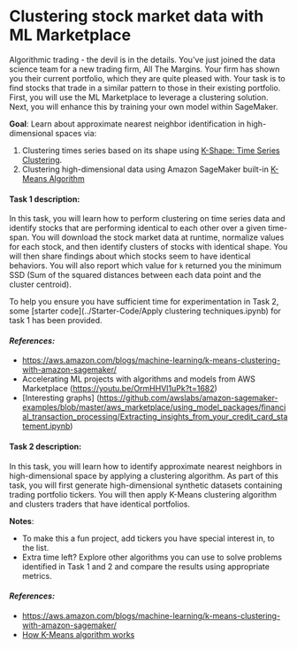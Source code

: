 # Clustering stock market data with ML Marketplace

Algorithmic trading - the devil is in the details. You've just joined the data science team for a new trading firm, All The Margins. Your firm has shown you their current portfolio, which they are quite pleased with. Your task is to find stocks that trade in a similar pattern to those in their existing portfolio. First, you will use the ML Marketplace to leverage a clustering solution. Next, you will enhance this by training your own model within SageMaker. 

**Goal**: Learn about approximate nearest neighbor identification in high-dimensional spaces via:

1. Clustering times series based on its shape using [K-Shape: Time Series Clustering](https://aws.amazon.com/marketplace/pp/Spotad-LTD-K-Shape-Time-Series-Clustering/prodview-bjbovimwn5ajs). 
2. Clustering high-dimensional data using Amazon SageMaker built-in [K-Means Algorithm](https://docs.aws.amazon.com/sagemaker/latest/dg/k-means.html)

#### Task 1 description:
In this task, you will learn how to perform clustering on time series data and identify stocks that are performing identical to each other over a given time-span. You will download the stock market data at runtime, normalize values for each stock, and then identify clusters of stocks with identical shape. You will then share findings about which stocks seem to have identical behaviors. You will also report which value for `k` returned you the minimum SSD (Sum of the squared distances between each data point and the cluster centroid). 

To help you ensure you have sufficient time for experimentation in Task 2, some [starter code](../Starter-Code/Apply clustering techniques.ipynb) for task 1 has been provided. 

#### *References:*

* https://aws.amazon.com/blogs/machine-learning/k-means-clustering-with-amazon-sagemaker/
* Accelerating ML projects with algorithms and models from AWS Marketplace (https://youtu.be/OrmHHVI1uPk?t=1682)
* [Interesting graphs] (https://github.com/awslabs/amazon-sagemaker-examples/blob/master/aws_marketplace/using_model_packages/financial_transaction_processing/Extracting_insights_from_your_credit_card_statement.ipynb)

#### Task 2 description:
In this task, you will learn how to identify approximate nearest neighbors in high-dimensional space by applying a clustering algorithm. As part of this task, you will first generate high-dimensional synthetic datasets containing trading portfolio tickers. You will then apply K-Means clustering algorithm and clusters traders that have identical portfolios. 

**Notes**:

* To make this a fun project, add tickers you have special interest in, to the list.
* Extra time left? 
    Explore other algorithms you can use to solve problems identified in Task 1 and 2 and compare the results using appropriate metrics.


#### *References:*

* https://aws.amazon.com/blogs/machine-learning/k-means-clustering-with-amazon-sagemaker/
* [How K-Means algorithm works](https://docs.aws.amazon.com/sagemaker/latest/dg/algo-kmeans-tech-notes.html)
